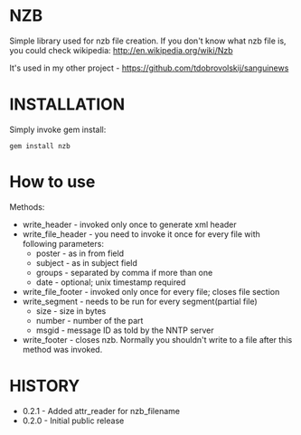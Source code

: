 NZB
===

Simple library used for nzb file creation. If you don't know what nzb file is, you could check wikipedia: http://en.wikipedia.org/wiki/Nzb

It's used in my other project - https://github.com/tdobrovolskij/sanguinews

INSTALLATION
============
Simply invoke gem install:

    gem install nzb

How to use
==========
Methods:
* write_header - invoked only once to generate xml header
* write_file_header - you need to invoke it once for every file with following parameters:
  - poster - as in from field
  - subject - as in subject field
  - groups - separated by comma if more than one
  - date - optional; unix timestamp required
* write_file_footer - invoked only once for every file; closes file section
* write_segment - needs to be run for every segment(partial file)
  - size - size in bytes
  - number - number of the part
  - msgid - message ID as told by the NNTP server
* write_footer - closes nzb. Normally you shouldn't write to a file after this method was invoked.

HISTORY
=======
* 0.2.1 - Added attr_reader for nzb_filename  
* 0.2.0 - Initial public release
